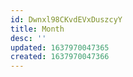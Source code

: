 ```yaml
---
id: Dwnxl98CKvdEVxDuszcyY
title: Month
desc: ''
updated: 1637970047365
created: 1637970047366
---
```


